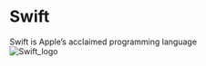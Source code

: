 # Swift
Swift is Apple’s acclaimed programming language</br>
![Swift_logo](https://github.com/danielurra/Swift/assets/51704179/a211c946-ee31-4413-951e-f9019b7ab276)


